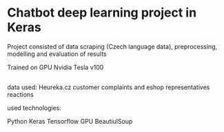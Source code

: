 
<h1>Chatbot deep learning project in Keras</h1>

<p>Project consisted of data scraping (Czech language data), preprocessing, modelling and evaluation of results</p>
<p>Trained on GPU Nvidia Tesla v100</p>
<h2></h2>

data used: Heureka.cz customer complaints and eshop representatives reactions

used technologies:

Python
Keras
Tensorflow GPU
BeautiulSoup
